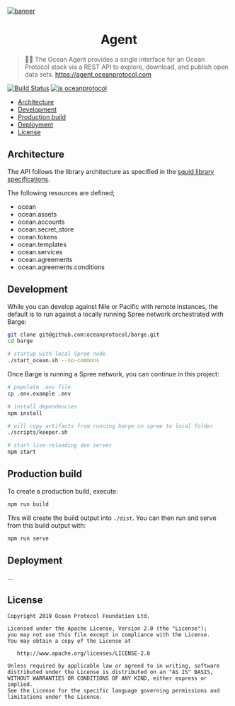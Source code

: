 [![banner](https://raw.githubusercontent.com/oceanprotocol/art/master/github/repo-banner%402x.png)](https://oceanprotocol.com)

<h1 align="center">Agent</h1>

> 🏄‍♀️ The Ocean Agent provides a single interface for an Ocean Protocol stack via a REST API to explore, download, and publish open data sets.
> https://agent.oceanprotocol.com

[![Build Status](https://flat.badgen.net/travis/oceanprotocol/agent?icon=travis)](https://travis-ci.com/oceanprotocol/agent)
[![js oceanprotocol](https://flat.badgen.net/badge/js/oceanprotocol/7b1173)](https://github.com/oceanprotocol/eslint-config-oceanprotocol)

- [Architecture](#architecture)
- [Development](#development)
- [Production build](#production-build)
- [Deployment](#deployment)
- [License](#license)

## Architecture

The API follows the library architecture as specified in the [squid library specifications](https://github.com/oceanprotocol/dev-ocean/blob/master/doc/architecture/squid-specs/squid-spec_v0.3.md).

The following resources are defined;

- ocean
- ocean.assets
- ocean.accounts
- ocean.secret_store
- ocean.tokens
- ocean.templates
- ocean.services
- ocean.agreements
- ocean.agreements.conditions

## Development

While you can develop against Nile or Pacific with remote instances, the default is to run against a locally running Spree network orchestrated with Barge:

```bash
git clone git@github.com:oceanprotocol/barge.git
cd barge

# startup with local Spree node
./start_ocean.sh --no-commons
```

Once Barge is running a Spree network, you can continue in this project:

```bash
# populate .env file
cp .env.example .env

# install dependencies
npm install

# will copy artifacts from running barge on spree to local folder
./scripts/keeper.sh

# start live-reloading dev server
npm start
```

## Production build

To create a production build, execute:

```bash
npm run build
```

This will create the build output into `./dist`. You can then run and serve from this build output with:

```bash
npm run serve
```

## Deployment

...

## License

```
Copyright 2019 Ocean Protocol Foundation Ltd.

Licensed under the Apache License, Version 2.0 (the "License");
you may not use this file except in compliance with the License.
You may obtain a copy of the License at

   http://www.apache.org/licenses/LICENSE-2.0

Unless required by applicable law or agreed to in writing, software
distributed under the License is distributed on an "AS IS" BASIS,
WITHOUT WARRANTIES OR CONDITIONS OF ANY KIND, either express or implied.
See the License for the specific language governing permissions and
limitations under the License.
```

